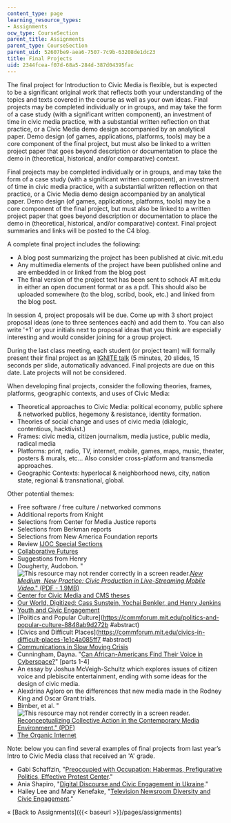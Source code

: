 ```yaml
---
content_type: page
learning_resource_types:
- Assignments
ocw_type: CourseSection
parent_title: Assignments
parent_type: CourseSection
parent_uid: 52607be9-aea6-7507-7c9b-63208de1dc23
title: Final Projects
uid: 2344fcea-f07d-68a5-284d-387d04395fac
---
```


The final project for Introduction to Civic Media is flexible, but is expected to be a significant original work that reflects both your understanding of the topics and texts covered in the course as well as your own ideas. Final projects may be completed individually or in groups, and may take the form of a case study (with a significant written component), an investment of time in civic media practice, with a substantial written reflection on that practice, or a Civic Media demo design accompanied by an analytical paper. Demo design (of games, applications, platforms, tools) may be a core component of the final project, but must also be linked to a written project paper that goes beyond description or documentation to place the demo in (theoretical, historical, and/or comparative) context.

Final projects may be completed individually or in groups, and may take the form of a case study (with a significant written component), an investment of time in civic media practice, with a substantial written reflection on that practice, or a Civic Media demo design accompanied by an analytical paper. Demo design (of games, applications, platforms, tools) may be a core component of the final project, but must also be linked to a written project paper that goes beyond description or documentation to place the demo in (theoretical, historical, and/or comparative) context. Final project summaries and links will be posted to the C4 blog.

A complete final project includes the following:

*   A blog post summarizing the project has been published at civic.mit.edu
*   Any multimedia elements of the project have been published online and are embedded in or linked from the blog post
*   The final version of the project text has been sent to schock AT mit.edu in either an open document format or as a pdf. This should also be uploaded somewhere (to the blog, scribd, book, etc.) and linked from the blog post.

In session 4, project proposals will be due. Come up with 3 short project proposal ideas (one to three sentences each) and add them to. You can also write '+1' or your initials next to proposal ideas that you think are especially interesting and would consider joining for a group project.

During the last class meeting, each student (or project team) will formally present their final project as an [IGNITE talk](http://en.wikipedia.org/wiki/Ignite_(event)) (5 minutes, 20 slides, 15 seconds per slide, automatically advanced. Final projects are due on this date. Late projects will not be considered.

When developing final projects, consider the following theories, frames, platforms, geographic contexts, and uses of Civic Media:

*   Theoretical approaches to Civic Media: political economy, public sphere & networked publics, hegemony & resistance, identity formation.
*   Theories of social change and uses of civic media (dialogic, contentious, hacktivist.)
*   Frames: civic media, citizen journalism, media justice, public media, radical media
*   Platforms: print, radio, TV, internet, mobile, games, maps, music, theater, posters & murals, etc... Also consider cross-platform and transmedia approaches.
*   Geographic Contexts: hyperlocal & neighborhood news, city, nation state, regional & transnational, global.

Other potential themes:

*   Free software / free culture / networked commons
*   Additional reports from Knight
*   Selections from Center for Media Justice reports
*   Selections from Berkman reports
*   Selections from New America Foundation reports
*   Review [IJOC Special Sections](http://ijoc.org/)
*   [Collaborative Futures](http://collaborative-futures.org/)
*   Suggestions from Henry
*   Dougherty, Audobon. "![This resource may not render correctly in a screen reader.](/images/inacessible.gif)[_New Medium, New Practice: Civic Production in Live-Streaming Mobile Video_." (PDF - 1.9MB)](https://cms.mit.edu/civic-production-in-live-streaming-mobile-video/)
*   [Center for Civic Media and CMS theses](http://cms.mit.edu/research/theses.php)
*   [Our World, Digitized: Cass Sunstein, Yochai Benkler, and Henry Jenkins](https://cmsw.mit.edu/yochai-benkler-and-cass-sunstein/)
*   [Youth and Civic Engagement](https://commforum.mit.edu/youth-and-civic-engagement-d450f94cea4a)
*   [Politics and Popular Culture](https://commforum.mit.edu/politics-and-popular-culture-8848ab9d272b
        #abstract)
*   [Civics and Difficult Places](https://commforum.mit.edu/civics-in-difficult-places-1e1c4a085ff7
    #abstract)
*   [Communications in Slow Moving Crisis](https://commforum.mit.edu/communications-in-slow-moving-crises-b80ad4e21d14)
*   Cunningham, Dayna. "[Can African-Americans Find Their Voice in Cyberspace?](http://henryjenkins.org/2009/03/can_african-americans_find_the.html)" \[parts 1-4\]
*   An essay by Joshua McVeigh-Schultz which explores issues of citizen voice and plebiscite entertainment, ending with some ideas for the design of civic media.
*   Alexdrina Agloro on the differences that new media made in the Rodney King and Oscar Grant trials.
*   Bimber, et al. "![This resource may not render correctly in a screen reader.](/images/inacessible.gif)[Reconceptualizing Collective Action in the Contemporary Media Environment." (PDF)](http://ucsbsocialcomputing.pbworks.com/f/bimber,+et+al.pdf)
*   [The Organic Internet](https://link.springer.com/chapter/10.1007/978-3-319-66592-4_13)

Note: below you can find several examples of final projects from last year’s Intro to Civic Media class that received an 'A' grade.

*   Gabi Schaffzin, "[Preoccupied with Occupation: Habermas, Prefigurative Politics, Effective Protest Center](https://civic.mit.edu/2011/12/23/pre-occupied-with-occupation-habermas-prefigurative-politics-effective-protest-center/)."
*   Ania Shapiro, "[Digital Discourse and Civic Engagement in Ukraine](https://civic.mit.edu/2011/12/18/final-project-post/)."
*   Hailey Lee and Mary Kenefake, "[Television Newsroom Diversity and Civic Engagement](https://civic.mit.edu/2011/12/20/television-newsroom-diversity-and-civic-engagement/)."

« [Back to Assignments]({{< baseurl >}}/pages/assignments)